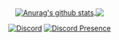 <div align="center">
<a href="https://github.com/S1mvolxD">
  <img align="center" src="https://github-readme-stats.vercel.app/api?username=S1mvolxD&show_icons=true&include_all_commits=true&theme=dark&hide_border=true" alt="Anurag's github stats" />
</a>
<a href="https://github.com/S1mvolxD">
  <img align="center" src="https://github-readme-stats.vercel.app/api/top-langs/?username=S1mvolxD&layout=compact&theme=dark&hide_border=true" />
</a>
  
[![Discord](https://img.shields.io/badge/Discord-username%231234-7289DA?style=flat&logo=discord)](https://discord.com/users/625333386978000917)
[![Discord Presence](https://lanyard.cnrad.dev/api/625333386978000917)](https://discord.com/users/625333386978000917)
</div>
